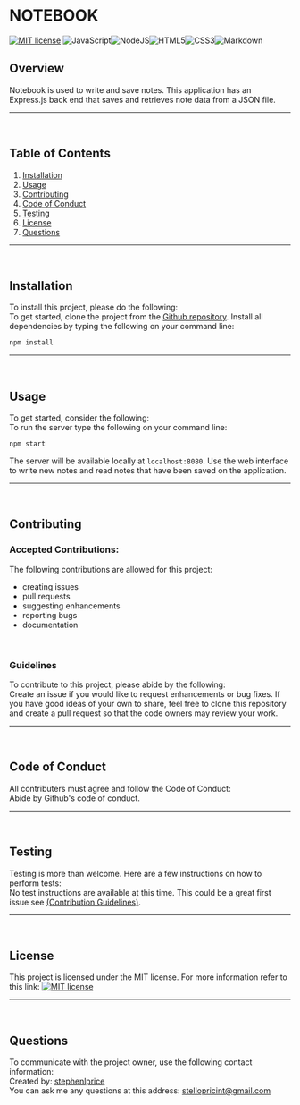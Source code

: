 
# NOTEBOOK

[![MIT license](https://img.shields.io/badge/License-MIT-blue.svg)](https://lbesson.mit-license.org/) <img alt="JavaScript" src="https://img.shields.io/badge/javascript%20-%23323330.svg?&style=for-the-badge&logo=javascript&logoColor=%23F7DF1E"/><img alt="NodeJS" src="https://img.shields.io/badge/node.js%20-%2343853D.svg?&style=for-the-badge&logo=node.js&logoColor=white"/><img alt="HTML5" src="https://img.shields.io/badge/html5%20-%23E34F26.svg?&style=for-the-badge&logo=html5&logoColor=white"/><img alt="CSS3" src="https://img.shields.io/badge/css3%20-%231572B6.svg?&style=for-the-badge&logo=css3&logoColor=white"/><img alt="Markdown" src="https://img.shields.io/badge/markdown-%23000000.svg?&style=for-the-badge&logo=markdown&logoColor=white"/>

## Overview
Notebook is used to write and save notes. This application has an Express.js back end that saves and retrieves note data from a JSON file.
<hr>
<br>

## Table of Contents
1. [Installation](#Installation)
2. [Usage](#Usage)
3. [Contributing](#Contributing)
4. [Code of Conduct](#Code-of-Conduct)
4. [Testing](#Testing)
5. [License](#License)
6. [Questions](#Questions)
<hr>
<br>

## Installation
To install this project, please do the following:<br>
To get started, clone the project from the [Github repository](https://github.com/stephenlprice/notebook). Install all dependencies by typing the following on your command line:
```bash
npm install 
```
<hr>
<br>

## Usage
To get started, consider the following:<br>
To run the server type the following on your command line:
```bash
npm start 
```
The server will be available locally at `localhost:8080`. Use the web interface to write new notes and read notes that have been saved on the application. 
<hr>
<br>

## Contributing

### Accepted Contributions:
The following contributions are allowed for this project:<br>
<ul>
<li>creating issues</li><li>pull requests</li><li>suggesting enhancements</li><li>reporting bugs</li><li>documentation</li>
</ul>
<br>

### Guidelines
To contribute to this project, please abide by the following:<br>
Create an issue if you would like to request enhancements or bug fixes. If you have good ideas of your own to share, feel free to clone this repository and create a pull request so that the code owners may review your work.
<hr>
<br>

## Code of Conduct
All contributers must agree and follow the Code of Conduct:<br>
Abide by Github's code of conduct.
<hr>
<br>

## Testing
Testing is more than welcome. Here are a few instructions on how to perform tests:<br>
No test instructions are available at this time. This could be a great first issue see [(Contribution Guidelines)](#Contributing).
<hr>
<br>

## License
This project is licensed under the MIT license.
For more information refer to this link: [![MIT license](https://img.shields.io/badge/License-MIT-blue.svg)](https://lbesson.mit-license.org/)
<hr>
<br>

## Questions
To communicate with the project owner, use the following contact information:<br>
Created by: [stephenlprice](https://github.com/stephenlprice) <br>
You can ask me any questions at this address: stellopricint@gmail.com
